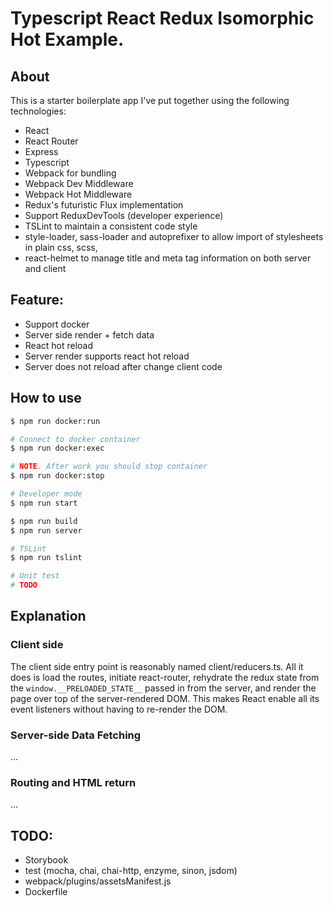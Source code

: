 # Typescript React Redux Isomorphic Hot Example.

## About
This is a starter boilerplate app I've put together using the following technologies:

- React
- React Router
- Express
- Typescript
- Webpack for bundling
- Webpack Dev Middleware
- Webpack Hot Middleware
- Redux's futuristic Flux implementation
- Support ReduxDevTools (developer experience)
- TSLint to maintain a consistent code style
- style-loader, sass-loader and autoprefixer to allow import of stylesheets in plain css, scss,
- react-helmet to manage title and meta tag information on both server and client

## Feature:
- Support docker
- Server side render + fetch data
- React hot reload
- Server render supports react hot reload
- Server does not reload after change client code

## How to use

```sh
$ npm run docker:run

# Connect to docker container
$ npm run docker:exec

# NOTE. After work you should stop container
$ npm run docker:stop
```

```sh
# Developer mode
$ npm run start

$ npm run build
$ npm run server
```

```sh
# TSLint
$ npm run tslint

# Unit test
# TODO
```

## Explanation

### Client side
The client side entry point is reasonably named client/reducers.ts. All it does is load the routes, initiate react-router, rehydrate the redux state from the `window.__PRELOADED_STATE__` passed in from the server, and render the page over top of the server-rendered DOM. This makes React enable all its event listeners without having to re-render the DOM.

### Server-side Data Fetching
...

### Routing and HTML return
...

## TODO:
- Storybook
- test (mocha, chai, chai-http, enzyme, sinon, jsdom)
- webpack/plugins/assetsManifest.js
- Dockerfile
